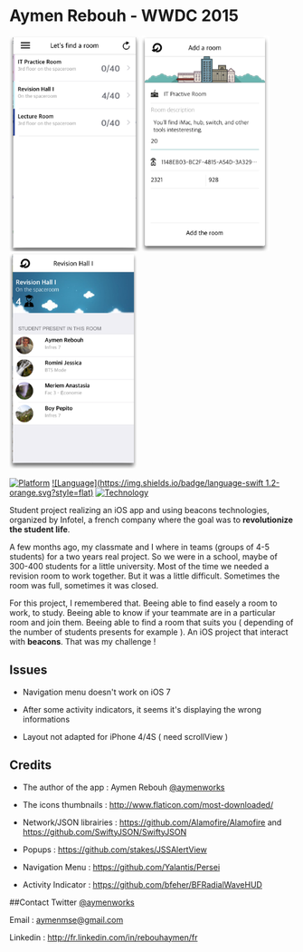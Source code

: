 Aymen Rebouh - WWDC 2015
========

<img src="./AymenRebouh/Assets/screenshots/roomsList.png" title="Room list view" height="380px" alt="Room list view">
<img src="./AymenRebouh/Assets/screenshots/addRoom.png" title="Add room view" height="380px" alt="Add room view">
<img src="./AymenRebouh/Assets/screenshots/roomDetail.png" title="Authentication view" height="380px" alt="Authentication view">

[![Platform](https://img.shields.io/badge/iOS-7.0%2B-lightgrey.svg?style=flat)](https://developer.apple.com/iphone/index.action)
[![Language](https://img.shields.io/badge/language-swift 1.2-orange.svg?style=flat)](https://developer.apple.com/swift)
[![Technology](https://img.shields.io/badge/technology-ibeacon-blue.svg?style=flat)](https://developer.apple.com/swift)

Student project realizing an iOS app and using beacons technologies, organized by Infotel, a french company where the goal was to **revolutionize the student life**.

A few months ago, my classmate and I where in teams (groups of 4-5 students) for a two years real project. So we were in a school, maybe of 300-400 students for a little university. Most of the time we needed a revision room to work together. But it was a little difficult. Sometimes the room was full, sometimes it was closed. 

For this project, I remembered that. Beeing able to find easely a room to work, to study. Beeing able to know if your teammate are in a particular room and join them. Beeing able to find a room that suits you ( depending of the number of students presents for example ). An iOS project that interact with **beacons**. That was my challenge ! 

## Issues

- Navigation menu doesn't work on iOS 7

- After some activity indicators, it seems it's displaying the wrong informations

- Layout not adapted for iPhone 4/4S ( need scrollView )


## Credits

- The author of the app : Aymen Rebouh [@aymenworks](http://twitter.com/aymenworks)

- The icons thumbnails : <http://www.flaticon.com/most-downloaded/>

- Network/JSON librairies : <https://github.com/Alamofire/Alamofire> and <https://github.com/SwiftyJSON/SwiftyJSON>

- Popups : <https://github.com/stakes/JSSAlertView>

- Navigation Menu : <https://github.com/Yalantis/Persei>

- Activity Indicator : <https://github.com/bfeher/BFRadialWaveHUD>
    
##Contact
Twitter [@aymenworks](http://twitter.com/aymenworks)

Email : <aymenmse@gmail.com>

Linkedin : <http://fr.linkedin.com/in/rebouhaymen/fr>

